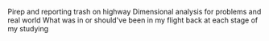 Pirep and reporting trash on highway 
Dimensional analysis for problems and real world 
What was in or should've been in my flight back at each stage of my studying